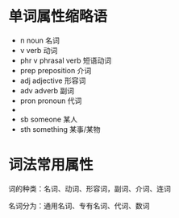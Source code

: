 # 



# 单词属性缩略语



- n		   noun		            名词
- v            verb                     动词
- phr v     phrasal verb      短语动词
- prep     preposition         介词
- adj        adjective              形容词
- adv       adverb                 副词
- pron     pronoun              代词
-  
- sb          someone            某人
- sth         something         某事/某物



# 词法常用属性



词的种类：名词、动词、形容词，副词、介词、连词

名词分为：通用名词、专有名词、代词、数词



